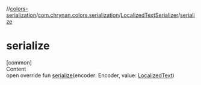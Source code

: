 //[colors-serialization](../../../index.md)/[com.chrynan.colors.serialization](../index.md)/[LocalizedTextSerializer](index.md)/[serialize](serialize.md)



# serialize  
[common]  
Content  
open override fun [serialize](serialize.md)(encoder: Encoder, value: [LocalizedText](../../../../colors-core/colors-core/com.chrynan.colors/-localized-text/index.md))  




